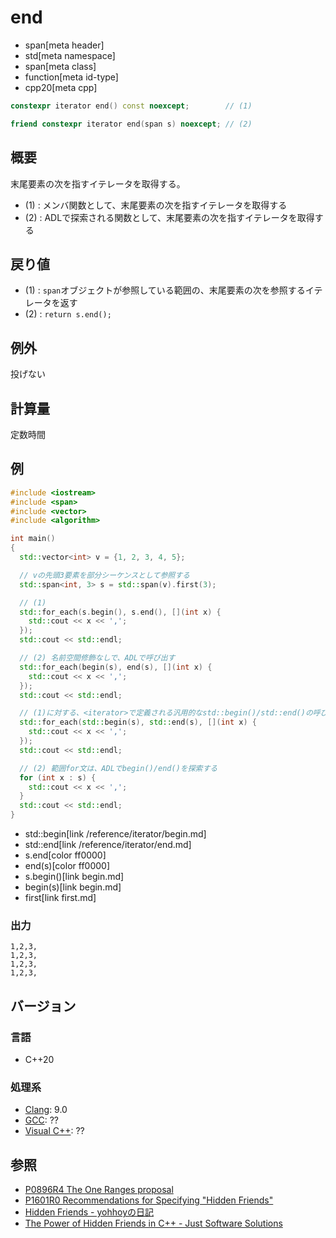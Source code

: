 # end
* span[meta header]
* std[meta namespace]
* span[meta class]
* function[meta id-type]
* cpp20[meta cpp]

```cpp
constexpr iterator end() const noexcept;        // (1)

friend constexpr iterator end(span s) noexcept; // (2)
```

## 概要
末尾要素の次を指すイテレータを取得する。

- (1) : メンバ関数として、末尾要素の次を指すイテレータを取得する
- (2) : ADLで探索される関数として、末尾要素の次を指すイテレータを取得する


## 戻り値
- (1) : `span`オブジェクトが参照している範囲の、末尾要素の次を参照するイテレータを返す
- (2) : `return s.end();`


## 例外
投げない


## 計算量
定数時間


## 例
```cpp example
#include <iostream>
#include <span>
#include <vector>
#include <algorithm>

int main()
{
  std::vector<int> v = {1, 2, 3, 4, 5};

  // vの先頭3要素を部分シーケンスとして参照する
  std::span<int, 3> s = std::span(v).first(3);

  // (1)
  std::for_each(s.begin(), s.end(), [](int x) {
    std::cout << x << ',';
  });
  std::cout << std::endl;

  // (2) 名前空間修飾なしで、ADLで呼び出す
  std::for_each(begin(s), end(s), [](int x) {
    std::cout << x << ',';
  });
  std::cout << std::endl;

  // (1)に対する、<iterator>で定義される汎用的なstd::begin()/std::end()の呼び出し
  std::for_each(std::begin(s), std::end(s), [](int x) {
    std::cout << x << ',';
  });
  std::cout << std::endl;

  // (2) 範囲for文は、ADLでbegin()/end()を探索する
  for (int x : s) {
    std::cout << x << ',';
  }
  std::cout << std::endl;
}
```
* std::begin[link /reference/iterator/begin.md]
* std::end[link /reference/iterator/end.md]
* s.end[color ff0000]
* end(s)[color ff0000]
* s.begin()[link begin.md]
* begin(s)[link begin.md]
* first[link first.md]

### 出力
```
1,2,3,
1,2,3,
1,2,3,
1,2,3,
```

## バージョン
### 言語
- C++20

### 処理系
- [Clang](/implementation.md#clang): 9.0
- [GCC](/implementation.md#gcc): ??
- [Visual C++](/implementation.md#visual_cpp): ??


## 参照
- [P0896R4 The One Ranges proposal](http://www.open-std.org/jtc1/sc22/wg21/docs/papers/2018/p0896r4.pdf)
- [P1601R0 Recommendations for Specifying "Hidden Friends"](http://www.open-std.org/jtc1/sc22/wg21/docs/papers/2019/p1601r0.pdf)
- [Hidden Friends - yohhoyの日記](https://yohhoy.hatenadiary.jp/entry/20190531/p1)
- [The Power of Hidden Friends in C++ - Just Software Solutions](https://www.justsoftwaresolutions.co.uk/cplusplus/hidden-friends.html)
